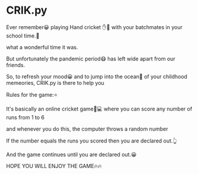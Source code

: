 # CRIK.py
Ever remember😀 playing Hand cricket ✋🏏 with your batchmates in your school time.🏫

what a wonderful time it was.

But unfortunately the pandemic period😷 has left wide apart from our friends.

So, to refresh your mood😀 and to jump into the ocean🌊 of your childhood memeories, CRIK.py is there to help you 

Rules for the game:⭐

It's basically an online cricket game🏏💻 where you can score any number of runs from 1 to 6

and whenever you do this, the computer throws a random number

If the number equals the runs you scored then you are declared out.👆

And the game continues until you are declared out.😀

HOPE YOU WILL ENJOY THE GAME🔥🔥
